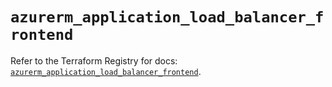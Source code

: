 # `azurerm_application_load_balancer_frontend`

Refer to the Terraform Registry for docs: [`azurerm_application_load_balancer_frontend`](https://registry.terraform.io/providers/hashicorp/azurerm/3.97.1/docs/resources/application_load_balancer_frontend).
